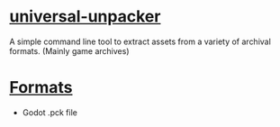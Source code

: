 
# [universal-unpacker](/)

A simple command line tool to extract assets from a variety of archival formats. (Mainly game archives)

# [Formats](#formats)

* Godot .pck file
